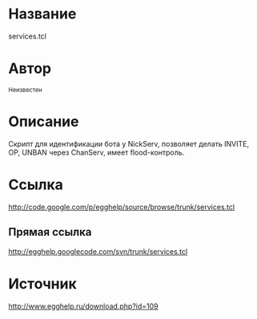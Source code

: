 # Название #
services.tcl


# Автор #
<sup>Неизвестен</sup>


# Описание #
Скрипт для идентификации бота у NickServ, позволяет делать INVITE, OP, UNBAN через ChanServ, имеет flood-контроль.


# Ссылка #
http://code.google.com/p/egghelp/source/browse/trunk/services.tcl

## Прямая ссылка ##
http://egghelp.googlecode.com/svn/trunk/services.tcl


# Источник #
http://www.egghelp.ru/download.php?id=109
